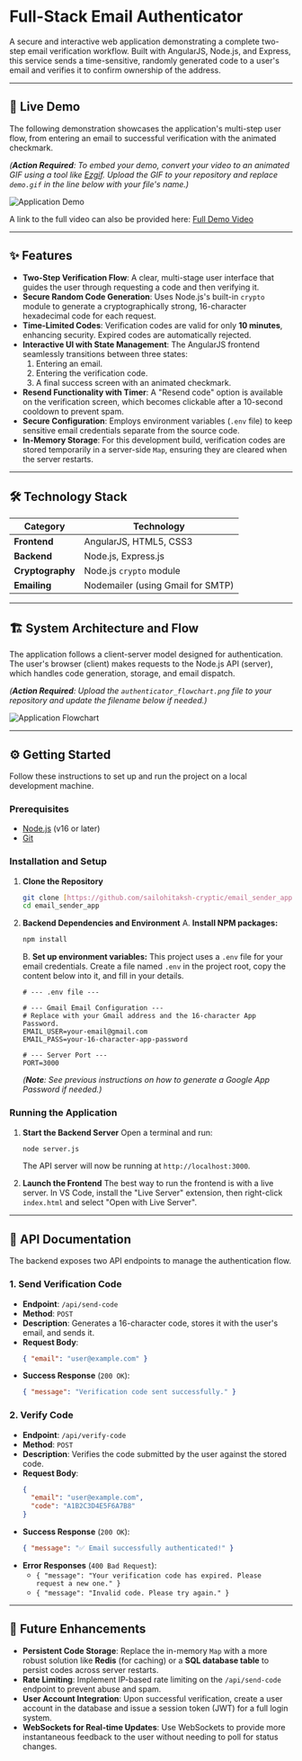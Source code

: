 # Full-Stack Email Authenticator

A secure and interactive web application demonstrating a complete two-step email verification workflow. Built with AngularJS, Node.js, and Express, this service sends a time-sensitive, randomly generated code to a user's email and verifies it to confirm ownership of the address.

---

## 🚀 Live Demo

The following demonstration showcases the application's multi-step user flow, from entering an email to successful verification with the animated checkmark.

*(**Action Required**: To embed your demo, convert your video to an animated GIF using a tool like [Ezgif](https://ezgif.com/video-to-gif). Upload the GIF to your repository and replace `demo.gif` in the line below with your file's name.)*

![Application Demo](demo.gif)

A link to the full video can also be provided here: [Full Demo Video](./demo_video.mp4)

---

## ✨ Features

-   **Two-Step Verification Flow**: A clear, multi-stage user interface that guides the user through requesting a code and then verifying it.
-   **Secure Random Code Generation**: Uses Node.js's built-in `crypto` module to generate a cryptographically strong, 16-character hexadecimal code for each request.
-   **Time-Limited Codes**: Verification codes are valid for only **10 minutes**, enhancing security. Expired codes are automatically rejected.
-   **Interactive UI with State Management**: The AngularJS frontend seamlessly transitions between three states:
    1.  Entering an email.
    2.  Entering the verification code.
    3.  A final success screen with an animated checkmark.
-   **Resend Functionality with Timer**: A "Resend code" option is available on the verification screen, which becomes clickable after a 10-second cooldown to prevent spam.
-   **Secure Configuration**: Employs environment variables (`.env` file) to keep sensitive email credentials separate from the source code.
-   **In-Memory Storage**: For this development build, verification codes are stored temporarily in a server-side `Map`, ensuring they are cleared when the server restarts.

---

## 🛠️ Technology Stack

| Category      | Technology                                    |
|---------------|-----------------------------------------------|
| **Frontend** | AngularJS, HTML5, CSS3                        |
| **Backend** | Node.js, Express.js                           |
| **Cryptography** | Node.js `crypto` module                       |
| **Emailing** | Nodemailer (using Gmail for SMTP)             |

---

## 🏗️ System Architecture and Flow

The application follows a client-server model designed for authentication. The user's browser (client) makes requests to the Node.js API (server), which handles code generation, storage, and email dispatch.

*(**Action Required**: Upload the `authenticator_flowchart.png` file to your repository and update the filename below if needed.)*

![Application Flowchart](https://github.com/sailohitaksh-cryptic/email_sender_app/blob/main/Authenticator%20Flowchart.png)

---

## ⚙️ Getting Started

Follow these instructions to set up and run the project on a local development machine.

### Prerequisites

-   [Node.js](httpshttps://nodejs.org/) (v16 or later)
-   [Git](https://git-scm.com/)

### Installation and Setup

1.  **Clone the Repository**
    ```bash
    git clone [https://github.com/sailohitaksh-cryptic/email_sender_app.git](https://github.com/sailohitaksh-cryptic/email_sender_app.git)
    cd email_sender_app
    ```

2.  **Backend Dependencies and Environment**
    A. **Install NPM packages:**
    ```bash
    npm install
    ```
    B. **Set up environment variables:**
    This project uses a `.env` file for your email credentials. Create a file named `.env` in the project root, copy the content below into it, and fill in your details.
    ```
    # --- .env file ---

    # --- Gmail Email Configuration ---
    # Replace with your Gmail address and the 16-character App Password.
    EMAIL_USER=your-email@gmail.com
    EMAIL_PASS=your-16-character-app-password

    # --- Server Port ---
    PORT=3000
    ```
    *(**Note**: See previous instructions on how to generate a Google App Password if needed.)*

### Running the Application

1.  **Start the Backend Server**
    Open a terminal and run:
    ```bash
    node server.js
    ```
    The API server will now be running at `http://localhost:3000`.

2.  **Launch the Frontend**
    The best way to run the frontend is with a live server. In VS Code, install the "Live Server" extension, then right-click `index.html` and select "Open with Live Server".

---

## 📖 API Documentation

The backend exposes two API endpoints to manage the authentication flow.

### 1. Send Verification Code
-   **Endpoint**: `/api/send-code`
-   **Method**: `POST`
-   **Description**: Generates a 16-character code, stores it with the user's email, and sends it.
-   **Request Body**:
    ```json
    { "email": "user@example.com" }
    ```
-   **Success Response** (`200 OK`):
    ```json
    { "message": "Verification code sent successfully." }
    ```

### 2. Verify Code
-   **Endpoint**: `/api/verify-code`
-   **Method**: `POST`
-   **Description**: Verifies the code submitted by the user against the stored code.
-   **Request Body**:
    ```json
    {
      "email": "user@example.com",
      "code": "A1B2C3D4E5F6A7B8"
    }
    ```
-   **Success Response** (`200 OK`):
    ```json
    { "message": "✅ Email successfully authenticated!" }
    ```
-   **Error Responses** (`400 Bad Request`):
    -   `{ "message": "Your verification code has expired. Please request a new one." }`
    -   `{ "message": "Invalid code. Please try again." }`

---

## 🔮 Future Enhancements

-   **Persistent Code Storage**: Replace the in-memory `Map` with a more robust solution like **Redis** (for caching) or a **SQL database table** to persist codes across server restarts.
-   **Rate Limiting**: Implement IP-based rate limiting on the `/api/send-code` endpoint to prevent abuse and spam.
-   **User Account Integration**: Upon successful verification, create a user account in the database and issue a session token (JWT) for a full login system.
-   **WebSockets for Real-time Updates**: Use WebSockets to provide more instantaneous feedback to the user without needing to poll for status changes.
